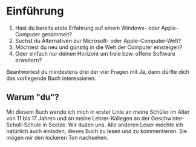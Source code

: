 # Einführung

1. Hast du bereits erste Erfahrung auf einem Windows- oder Apple-Computer gesammelt?
2. Suchst du Alternativen zur Microsoft- oder Apple-Computer-Welt?
3. Möchtest du neu und günstig in die Welt der Computer einsteigen?
4. Oder einfach nur deinen Horizont um freie bzw. offene Software erweitern?

Beantwortest du mindestens drei der vier Fragen mit Ja, dann dürfte dich das vorliegende Buch interessieren.

## Warum "du"?

Mit diesem Buch wende ich mich in erster Linie an meine Schüler im Alter von 11 bis 17 Jahren und an meine Lehrer-Kollegen an der Geschwister-Scholl-Schule in Seelze. Wir duzen uns. Alle anderen Leser möchte ich natürlich auch einladen, dieses Buch zu lesen und zu kommentieren. Sie mögen mir den lockeren Ton nachsehen.

